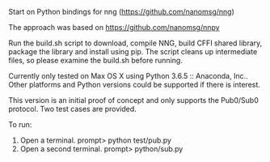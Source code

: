 
Start on Python bindings for nng (https://github.com/nanomsg/nng)

The approach was based on https://github.com/nanomsg/nnpy

Run the build.sh script to download, compile NNG, build CFFI shared library, package the library and install using pip. The script cleans up intermediate files, so please examine the build.sh before running.

Currently only tested on Max OS X using Python 3.6.5 :: Anaconda, Inc.. Other platforms and Python versions could be supported if there is interest.

This version is an initial proof of concept and only supports the Pub0/Sub0 protocol. Two test cases are provided.

To run:

1. Open a terminal. prompt> python test/pub.py
2. Open a second terminal. prompt> python/sub.py
